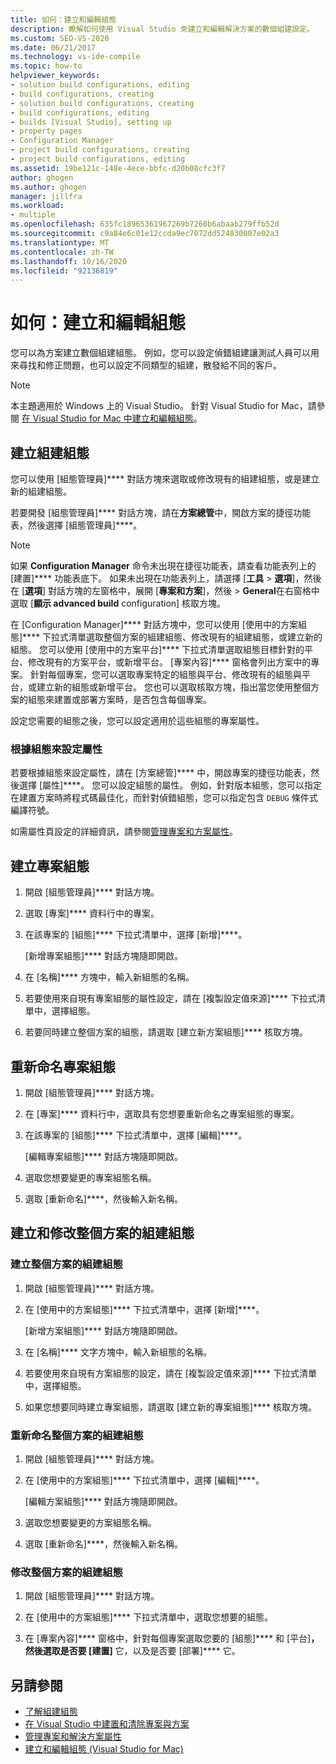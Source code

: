 ```yaml
---
title: 如何：建立和編輯組態
description: 瞭解如何使用 Visual Studio 來建立和編輯解決方案的數個組建設定。
ms.custom: SEO-VS-2020
ms.date: 06/21/2017
ms.technology: vs-ide-compile
ms.topic: how-to
helpviewer_keywords:
- solution build configurations, editing
- build configurations, creating
- solution build configurations, creating
- build configurations, editing
- builds [Visual Studio], setting up
- property pages
- Configuration Manager
- project build configurations, creating
- project build configurations, editing
ms.assetid: 19be121c-148e-4ece-bbfc-d20b08cfc3f7
author: ghogen
ms.author: ghogen
manager: jillfra
ms.workload:
- multiple
ms.openlocfilehash: 635fc18965361967269b7260b6abaab279ffb52d
ms.sourcegitcommit: c9a84e6c01e12ccda9ec7072dd524830007e02a3
ms.translationtype: MT
ms.contentlocale: zh-TW
ms.lasthandoff: 10/16/2020
ms.locfileid: "92136819"
---
```

# <a name="how-to-create-and-edit-configurations"></a>如何：建立和編輯組態

您可以為方案建立數個組建組態。 例如，您可以設定偵錯組建讓測試人員可以用來尋找和修正問題，也可以設定不同類型的組建，散發給不同的客戶。

> [!NOTE]
> 本主題適用於 Windows 上的 Visual Studio。 針對 Visual Studio for Mac，請參閱 [在 Visual Studio for Mac 中建立和編輯組態](/visualstudio/mac/create-and-edit-configurations)。

## <a name="create-build-configurations"></a>建立組建組態

您可以使用 [組態管理員]**** 對話方塊來選取或修改現有的組建組態，或是建立新的組建組態。

若要開發 [組態管理員]**** 對話方塊，請在**方案總管**中，開啟方案的捷徑功能表，然後選擇 [組態管理員]****。

> [!NOTE]
> 如果 **Configuration Manager** 命令未出現在捷徑功能表，請查看功能表列上的 [建置]**** 功能表底下。 如果未出現在功能表列上，請選擇 [**工具**  >  **選項**]，然後在 [**選項**] 對話方塊的左窗格中，展開 [**專案和方案**]，然後  >  **General**在右窗格中選取 [**顯示 advanced build** configuration] 核取方塊。

在 [Configuration Manager]**** 對話方塊中，您可以使用 [使用中的方案組態]**** 下拉式清單選取整個方案的組建組態、修改現有的組建組態，或建立新的組態。 您可以使用 [使用中的方案平台]**** 下拉式清單選取組態目標針對的平台、修改現有的方案平台，或新增平台。 [專案內容]**** 窗格會列出方案中的專案。 針對每個專案，您可以選取專案特定的組態與平台、修改現有的組態與平台，或建立新的組態或新增平台。 您也可以選取核取方塊，指出當您使用整個方案的組態來建置或部署方案時，是否包含每個專案。

設定您需要的組態之後，您可以設定適用於這些組態的專案屬性。

### <a name="set-properties-based-on-configurations"></a>根據組態來設定屬性

若要根據組態來設定屬性，請在 [方案總管]**** 中，開啟專案的捷徑功能表，然後選擇 [屬性]****。 您可以設定組態的屬性。 例如，針對版本組態，您可以指定在建置方案時將程式碼最佳化，而針對偵錯組態，您可以指定包含 `DEBUG` 條件式編譯符號。

如需屬性頁設定的詳細資訊，請參閱[管理專案和方案屬性](../ide/managing-project-and-solution-properties.md)。

## <a name="create-a-project-configuration"></a>建立專案組態

1. 開啟 [組態管理員]**** 對話方塊。

2. 選取 [專案]**** 資料行中的專案。

3. 在該專案的 [組態]**** 下拉式清單中，選擇 [新增]****。

     [新增專案組態]**** 對話方塊隨即開啟。

4. 在 [名稱]**** 方塊中，輸入新組態的名稱。

5. 若要使用來自現有專案組態的屬性設定，請在 [複製設定值來源]**** 下拉式清單中，選擇組態。

6. 若要同時建立整個方案的組態，請選取 [建立新方案組態]**** 核取方塊。

## <a name="rename-a-project-configuration"></a>重新命名專案組態

1. 開啟 [組態管理員]**** 對話方塊。

2. 在 [專案]**** 資料行中，選取具有您想要重新命名之專案組態的專案。

3. 在該專案的 [組態]**** 下拉式清單中，選擇 [編輯]****。

     [編輯專案組態]**** 對話方塊隨即開啟。

4. 選取您想要變更的專案組態名稱。

5. 選取 [重新命名]****，然後輸入新名稱。

## <a name="create-and-modify-solution-wide-build-configurations"></a>建立和修改整個方案的組建組態

### <a name="to-create-a-solution-wide-build-configuration"></a>建立整個方案的組建組態

1. 開啟 [組態管理員]**** 對話方塊。

2. 在 [使用中的方案組態]**** 下拉式清單中，選擇 [新增]****。

     [新增方案組態]**** 對話方塊隨即開啟。

3. 在 [名稱]**** 文字方塊中，輸入新組態的名稱。

4. 若要使用來自現有方案組態的設定，請在 [複製設定值來源]**** 下拉式清單中，選擇組態。

5. 如果您想要同時建立專案組態，請選取 [建立新的專案組態]**** 核取方塊。

### <a name="to-rename-a-solution-wide-build-configuration"></a>重新命名整個方案的組建組態

1. 開啟 [組態管理員]**** 對話方塊。

2. 在 [使用中的方案組態]**** 下拉式清單中，選擇 [編輯]****。

     [編輯方案組態]**** 對話方塊隨即開啟。

3. 選取您想要變更的方案組態名稱。

4. 選取 [重新命名]****，然後輸入新名稱。

### <a name="to-modify-a-solution-wide-build-configuration"></a>修改整個方案的組建組態

1. 開啟 [組態管理員]**** 對話方塊。

2. 在 [使用中的方案組態]**** 下拉式清單中，選取您想要的組態。

3. 在 [專案內容]**** 窗格中，針對每個專案選取您要的 [組態]**** 和 [平台]****，然後選取是否要 [建置]**** 它，以及是否要 [部署]**** 它。

## <a name="see-also"></a>另請參閱

- [了解組建組態](../ide/understanding-build-configurations.md)
- [在 Visual Studio 中建置和清除專案與方案](../ide/building-and-cleaning-projects-and-solutions-in-visual-studio.md)
- [管理專案和解決方案屬性](managing-project-and-solution-properties.md)
- [建立和編輯組態 (Visual Studio for Mac)](/visualstudio/mac/create-and-edit-configurations)
